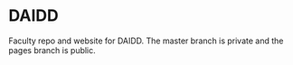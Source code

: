 # DAIDD
 Faculty repo and website for DAIDD. The master branch is private and the pages branch is public.
